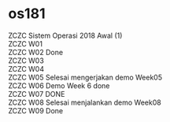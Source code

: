 # os181
ZCZC Sistem Operasi 2018 Awal (1) \
ZCZC W01 \
ZCZC W02 Done \
ZCZC W03 \
ZCZC W04 \
ZCZC W05 Selesai mengerjakan demo Week05 \
ZCZC W06 Demo Week 6 done \
ZCZC W07 DONE \
ZCZC W08 Selesai menjalankan demo Week08 \
ZCZC W09 Done
